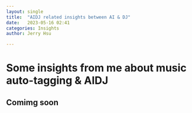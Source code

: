 ```yaml
---
layout: single
title:  "AIDJ related insights between AI & DJ"
date:   2023-05-16 02:41
categories: Insights
author: Jerry Hsu

---
```


# Some insights from me about music auto-tagging & AIDJ

## Comimg soon
